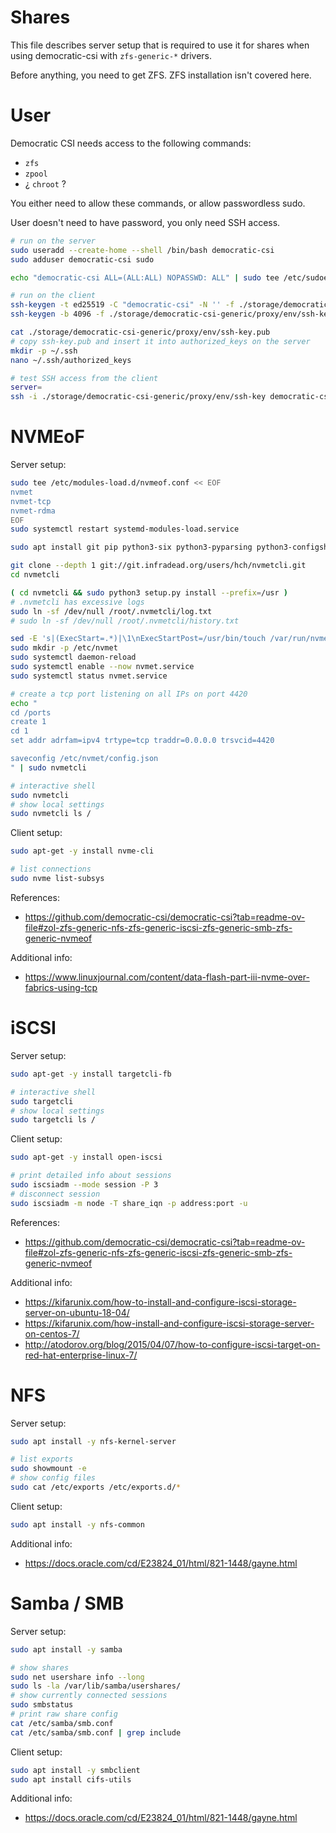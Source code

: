 
# Shares

This file describes server setup that is required
to use it for shares when using
democratic-csi with `zfs-generic-*` drivers.

Before anything, you need to get ZFS.
ZFS installation isn't covered here.

# User

Democratic CSI needs access to the following  commands:
- `zfs`
- `zpool`
- ¿ `chroot` ?

You either need to allow these commands,
or allow passwordless sudo.

User doesn't need to have password, you only need SSH access.

```bash
# run on the server
sudo useradd --create-home --shell /bin/bash democratic-csi
sudo adduser democratic-csi sudo

echo "democratic-csi ALL=(ALL:ALL) NOPASSWD: ALL" | sudo tee /etc/sudoers.d/democratic-csi

# run on the client
ssh-keygen -t ed25519 -C "democratic-csi" -N '' -f ./storage/democratic-csi-generic/proxy/env/ssh-key-2
ssh-keygen -b 4096 -f ./storage/democratic-csi-generic/proxy/env/ssh-key

cat ./storage/democratic-csi-generic/proxy/env/ssh-key.pub
# copy ssh-key.pub and insert it into authorized_keys on the server
mkdir -p ~/.ssh
nano ~/.ssh/authorized_keys

# test SSH access from the client
server=
ssh -i ./storage/democratic-csi-generic/proxy/env/ssh-key democratic-csi@$server
```

# NVMEoF

Server setup:

```bash
sudo tee /etc/modules-load.d/nvmeof.conf << EOF
nvmet
nvmet-tcp
nvmet-rdma
EOF
sudo systemctl restart systemd-modules-load.service

sudo apt install git pip python3-six python3-pyparsing python3-configshell-fb

git clone --depth 1 git://git.infradead.org/users/hch/nvmetcli.git
cd nvmetcli

( cd nvmetcli && sudo python3 setup.py install --prefix=/usr )
# .nvmetcli has excessive logs
sudo ln -sf /dev/null /root/.nvmetcli/log.txt
# sudo ln -sf /dev/null /root/.nvmetcli/history.txt

sed -E 's|(ExecStart=.*)|\1\nExecStartPost=/usr/bin/touch /var/run/nvmet-config-loaded|' ./nvmetcli/nvmet.service | sudo tee /etc/systemd/system/nvmet.service
sudo mkdir -p /etc/nvmet
sudo systemctl daemon-reload
sudo systemctl enable --now nvmet.service
sudo systemctl status nvmet.service

# create a tcp port listening on all IPs on port 4420
echo "
cd /ports
create 1
cd 1
set addr adrfam=ipv4 trtype=tcp traddr=0.0.0.0 trsvcid=4420

saveconfig /etc/nvmet/config.json
" | sudo nvmetcli

# interactive shell
sudo nvmetcli
# show local settings
sudo nvmetcli ls /
```

Client setup:

```bash
sudo apt-get -y install nvme-cli

# list connections
sudo nvme list-subsys
```

References:
- https://github.com/democratic-csi/democratic-csi?tab=readme-ov-file#zol-zfs-generic-nfs-zfs-generic-iscsi-zfs-generic-smb-zfs-generic-nvmeof

Additional info:
- https://www.linuxjournal.com/content/data-flash-part-iii-nvme-over-fabrics-using-tcp

# iSCSI

Server setup:

```bash
sudo apt-get -y install targetcli-fb

# interactive shell
sudo targetcli
# show local settings
sudo targetcli ls /
```

Client setup:

```bash
sudo apt-get -y install open-iscsi

# print detailed info about sessions
sudo iscsiadm --mode session -P 3
# disconnect session
sudo iscsiadm -m node -T share_iqn -p address:port -u
```

References:
- https://github.com/democratic-csi/democratic-csi?tab=readme-ov-file#zol-zfs-generic-nfs-zfs-generic-iscsi-zfs-generic-smb-zfs-generic-nvmeof

Additional info:
- https://kifarunix.com/how-to-install-and-configure-iscsi-storage-server-on-ubuntu-18-04/
- https://kifarunix.com/how-install-and-configure-iscsi-storage-server-on-centos-7/
- http://atodorov.org/blog/2015/04/07/how-to-configure-iscsi-target-on-red-hat-enterprise-linux-7/

# NFS

Server setup:

```bash
sudo apt install -y nfs-kernel-server

# list exports
sudo showmount -e
# show config files
sudo cat /etc/exports /etc/exports.d/*
```

Client setup:

```bash
sudo apt install -y nfs-common
```

Additional info:
- https://docs.oracle.com/cd/E23824_01/html/821-1448/gayne.html

# Samba / SMB

Server setup:

```bash
sudo apt install -y samba

# show shares
sudo net usershare info --long
sudo ls -la /var/lib/samba/usershares/
# show currently connected sessions
sudo smbstatus
# print raw share config
cat /etc/samba/smb.conf
cat /etc/samba/smb.conf | grep include
```

Client setup:

```bash
sudo apt install -y smbclient
sudo apt install cifs-utils
```

Additional info:
- https://docs.oracle.com/cd/E23824_01/html/821-1448/gayne.html
